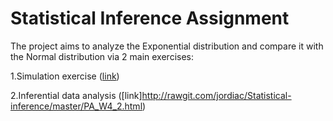 # Statistical Inference Assignment

The project aims to analyze the Exponential distribution and compare it with the Normal distribution via 2 main exercises:

   1.Simulation exercise ([link](http://rawgit.com/jordiac/Statistical-inference/master/PA_W4_1.html))
    
   2.Inferential data analysis ([link]http://rawgit.com/jordiac/Statistical-inference/master/PA_W4_2.html)
